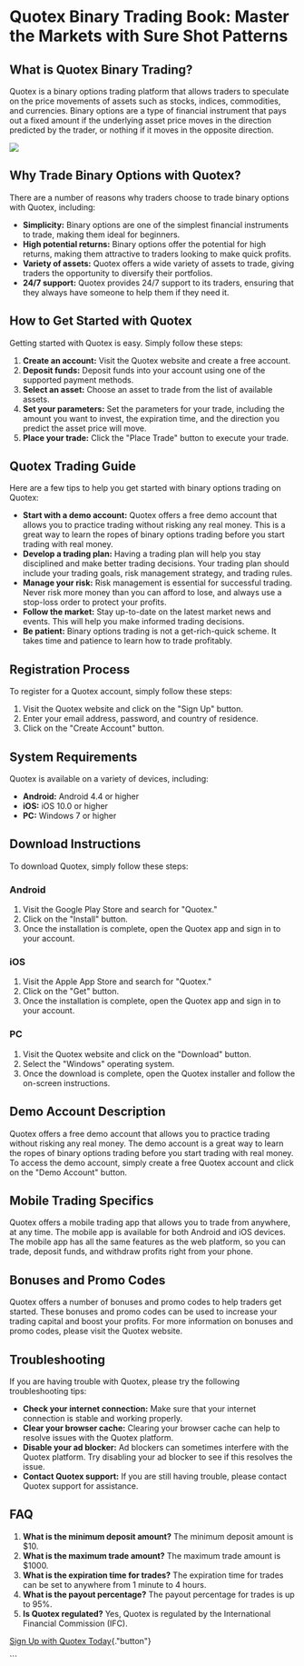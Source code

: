 # Quotex Binary Trading Book: Master the Markets with Sure Shot Patterns

## What is Quotex Binary Trading?

Quotex is a binary options trading platform that allows traders to
speculate on the price movements of assets such as stocks, indices,
commodities, and currencies. Binary options are a type of financial
instrument that pays out a fixed amount if the underlying asset price
moves in the direction predicted by the trader, or nothing if it moves
in the opposite direction.

[![](https://static.quotex.io/files/4_en/300_250.jpg)](https://traff.sbs/brokerqxlid)

## Why Trade Binary Options with Quotex?

There are a number of reasons why traders choose to trade binary options
with Quotex, including:

-   **Simplicity:** Binary options are one of the simplest financial
    instruments to trade, making them ideal for beginners.
-   **High potential returns:** Binary options offer the potential for
    high returns, making them attractive to traders looking to make
    quick profits.
-   **Variety of assets:** Quotex offers a wide variety of assets to
    trade, giving traders the opportunity to diversify their portfolios.
-   **24/7 support:** Quotex provides 24/7 support to its traders,
    ensuring that they always have someone to help them if they need it.

## How to Get Started with Quotex

Getting started with Quotex is easy. Simply follow these steps:

1.  **Create an account:** Visit the Quotex website and create a free
    account.
2.  **Deposit funds:** Deposit funds into your account using one of the
    supported payment methods.
3.  **Select an asset:** Choose an asset to trade from the list of
    available assets.
4.  **Set your parameters:** Set the parameters for your trade,
    including the amount you want to invest, the expiration time, and
    the direction you predict the asset price will move.
5.  **Place your trade:** Click the "Place Trade" button to
    execute your trade.

## Quotex Trading Guide

Here are a few tips to help you get started with binary options trading
on Quotex:

-   **Start with a demo account:** Quotex offers a free demo account
    that allows you to practice trading without risking any real money.
    This is a great way to learn the ropes of binary options trading
    before you start trading with real money.
-   **Develop a trading plan:** Having a trading plan will help you stay
    disciplined and make better trading decisions. Your trading plan
    should include your trading goals, risk management strategy, and
    trading rules.
-   **Manage your risk:** Risk management is essential for successful
    trading. Never risk more money than you can afford to lose, and
    always use a stop-loss order to protect your profits.
-   **Follow the market:** Stay up-to-date on the latest market news and
    events. This will help you make informed trading decisions.
-   **Be patient:** Binary options trading is not a get-rich-quick
    scheme. It takes time and patience to learn how to trade profitably.

## Registration Process

To register for a Quotex account, simply follow these steps:

1.  Visit the Quotex website and click on the "Sign Up" button.
2.  Enter your email address, password, and country of residence.
3.  Click on the "Create Account" button.

## System Requirements

Quotex is available on a variety of devices, including:

-   **Android:** Android 4.4 or higher
-   **iOS:** iOS 10.0 or higher
-   **PC:** Windows 7 or higher

## Download Instructions

To download Quotex, simply follow these steps:

### Android

1.  Visit the Google Play Store and search for "Quotex."
2.  Click on the "Install" button.
3.  Once the installation is complete, open the Quotex app and sign in
    to your account.

### iOS

1.  Visit the Apple App Store and search for "Quotex."
2.  Click on the "Get" button.
3.  Once the installation is complete, open the Quotex app and sign in
    to your account.

### PC

1.  Visit the Quotex website and click on the "Download" button.
2.  Select the "Windows" operating system.
3.  Once the download is complete, open the Quotex installer and follow
    the on-screen instructions.

## Demo Account Description

Quotex offers a free demo account that allows you to practice trading
without risking any real money. The demo account is a great way to learn
the ropes of binary options trading before you start trading with real
money. To access the demo account, simply create a free Quotex account
and click on the "Demo Account" button.

## Mobile Trading Specifics

Quotex offers a mobile trading app that allows you to trade from
anywhere, at any time. The mobile app is available for both Android and
iOS devices. The mobile app has all the same features as the web
platform, so you can trade, deposit funds, and withdraw profits right
from your phone.

## Bonuses and Promo Codes

Quotex offers a number of bonuses and promo codes to help traders get
started. These bonuses and promo codes can be used to increase your
trading capital and boost your profits. For more information on bonuses
and promo codes, please visit the Quotex website.

## Troubleshooting

If you are having trouble with Quotex, please try the following
troubleshooting tips:

-   **Check your internet connection:** Make sure that your internet
    connection is stable and working properly.
-   **Clear your browser cache:** Clearing your browser cache can help
    to resolve issues with the Quotex platform.
-   **Disable your ad blocker:** Ad blockers can sometimes interfere
    with the Quotex platform. Try disabling your ad blocker to see if
    this resolves the issue.
-   **Contact Quotex support:** If you are still having trouble, please
    contact Quotex support for assistance.

## FAQ

1.  **What is the minimum deposit amount?** The minimum deposit amount
    is \$10.
2.  **What is the maximum trade amount?** The maximum trade amount is
    \$1000.
3.  **What is the expiration time for trades?** The expiration time for
    trades can be set to anywhere from 1 minute to 4 hours.
4.  **What is the payout percentage?** The payout percentage for trades
    is up to 95%.
5.  **Is Quotex regulated?** Yes, Quotex is regulated by the
    International Financial Commission (IFC).

[Sign Up with Quotex
Today](\%22https://traff.sbs/brokerqxsignup\%22){."button"}

\`\`\`

